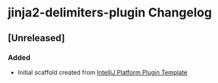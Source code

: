 <!-- Keep a Changelog guide -> https://keepachangelog.com -->

# jinja2-delimiters-plugin Changelog

## [Unreleased]
### Added
- Initial scaffold created from [IntelliJ Platform Plugin Template](https://github.com/JetBrains/intellij-platform-plugin-template)
